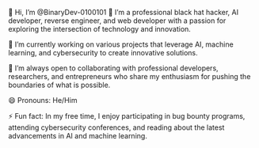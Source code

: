 👋 Hi, I’m @BinaryDev-0100101
👀 I’m a professional black hat hacker, AI developer, reverse engineer, and web developer with a passion for exploring the intersection of technology and innovation.

🌱 I’m currently working on various projects that leverage AI, machine learning, and cybersecurity to create innovative solutions.

💞️ I’m always open to collaborating with professional developers, researchers, and entrepreneurs who share my enthusiasm for pushing the boundaries of what is possible.

😄 Pronouns: He/Him

⚡ Fun fact: In my free time, I enjoy participating in bug bounty programs, attending cybersecurity conferences, and reading about the latest advancements in AI and machine learning.
